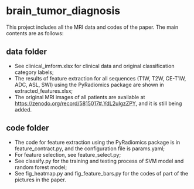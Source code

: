 # brain_tumor_diagnosis
This project includes all the MRI data and codes of the paper. The main contents are as follows:
## data folder
* See clinical_imform.xlsx for clinical data and original classification category labels;
* The results of feature extraction for all sequences (T1W, T2W, CE-T1W, ADC, ASL, SWI) using the PyRadiomics package are shown in extracted_features.xlsx;
* The original MRI images of all patients are available at https://zenodo.org/record/5815017#.YdL2uIgzZPY, and it is still being added.
## code folder
* The code for feature extraction using the PyRadiomics package is in feature_contract.py, and the configuration file is params.yaml;
* For feature selection, see feature_select.py;
* See classify.py for the training and testing process of SVM model and random forest model;
* See fig_heatmap.py and fig_feature_bars.py for the codes of part of the pictures in the paper.
